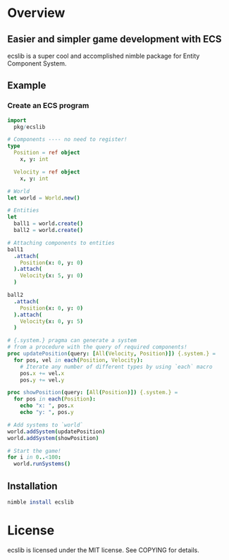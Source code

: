 # Overview
## Easier and simpler game development with ECS
ecslib is a super cool and accomplished nimble package for Entity Component System.

## Example

### Create an ECS program
```nim
import
  pkg/ecslib

# Components ---- no need to register!
type
  Position = ref object
    x, y: int

  Velocity = ref object
    x, y: int

# World
let world = World.new()

# Entities
let
  ball1 = world.create()
  ball2 = world.create()

# Attaching components to entities
ball1
  .attach(
    Position(x: 0, y: 0)
  ).attach(
    Velocity(x: 5, y: 0)
  )

ball2
  .attach(
    Position(x: 0, y: 0)
  ).attach(
    Velocity(x: 0, y: 5)
  )

# {.system.} pragma can generate a system
# from a procedure with the query of required components!
proc updatePosition(query: [All(Velocity, Position)]) {.system.} =
  for pos, vel in each(Position, Velocity):
    # Iterate any number of different types by using `each` macro
    pos.x += vel.x
    pos.y += vel.y

proc showPosition(query: [All(Position)]) {.system.} =
  for pos in each(Position):
    echo "x: ", pos.x
    echo "y: ", pos.y

# Add systems to `world`
world.addSystem(updatePosition)
world.addSystem(showPosition)

# Start the game!
for i in 0..<100:
  world.runSystems()
```

## Installation
```nim
nimble install ecslib
```

# License
ecslib is licensed under the MIT license. See COPYING for details.
